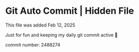 # Git Auto Commit | Hidden File

This file was added Feb 12, 2025

Just for fun and keeping my daily git commit active 🤪

commit number: 2488274
